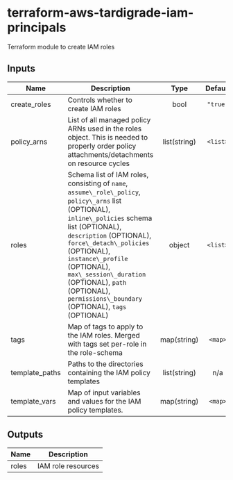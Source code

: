 # terraform-aws-tardigrade-iam-principals

Terraform module to create IAM roles

## Inputs

| Name | Description | Type | Default | Required |
|------|-------------|:----:|:-----:|:-----:|
| create\_roles | Controls whether to create IAM roles | bool | `"true"` | no |
| policy\_arns | List of all managed policy ARNs used in the roles object. This is needed to properly order policy attachments/detachments on resource cycles | list(string) | `<list>` | no |
| roles | Schema list of IAM roles, consisting of `name`, `assume\_role\_policy`, `policy\_arns` list \(OPTIONAL\), `inline\_policies` schema list \(OPTIONAL\), `description` \(OPTIONAL\), `force\_detach\_policies` \(OPTIONAL\), `instance\_profile` \(OPTIONAL\), `max\_session\_duration` \(OPTIONAL\), `path` \(OPTIONAL\), `permissions\_boundary` \(OPTIONAL\), `tags` \(OPTIONAL\) | object | `<list>` | no |
| tags | Map of tags to apply to the IAM roles. Merged with tags set per-role in the role-schema | map(string) | `<map>` | no |
| template\_paths | Paths to the directories containing the IAM policy templates | list(string) | n/a | yes |
| template\_vars | Map of input variables and values for the IAM policy templates. | map(string) | `<map>` | no |

## Outputs

| Name | Description |
|------|-------------|
| roles | IAM role resources |


